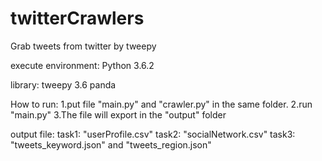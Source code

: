 # twitterCrawlers
Grab tweets from twitter by tweepy

execute environment:
Python 3.6.2

library:
tweepy 3.6
panda

How to run:
1.put file "main.py" and "crawler.py" in the same folder.
2.run "main.py"
3.The file will export in the "output" folder

output file:
task1: "userProfile.csv"
task2: "socialNetwork.csv"
task3: "tweets_keyword.json" and "tweets_region.json"

